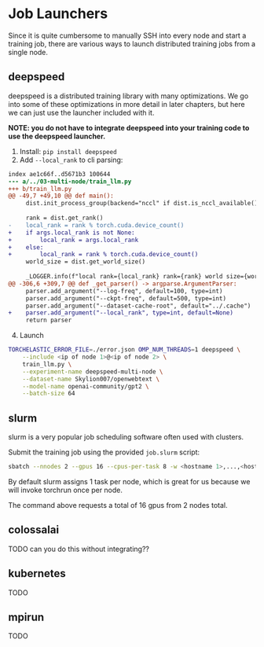 # Job Launchers

Since it is quite cumbersome to manually SSH into every node and start a training job, there are various ways to launch distributed training jobs from a single node.

## deepspeed

deepspeed is a distributed training library with many optimizations. We go into some of these optimizations in more detail in later chapters, but here we can just use the launcher included with it.

**NOTE: you do not have to integrate deepspeed into your training code to use the deepspeed launcher.**

1. Install: `pip install deepspeed`
2. Add `--local_rank` to cli parsing:

```diff --git a/../03-multi-node/train_llm.py b/train_llm.py
index ae1c66f..d5671b3 100644
--- a/../03-multi-node/train_llm.py
+++ b/train_llm.py
@@ -49,7 +49,10 @@ def main():
     dist.init_process_group(backend="nccl" if dist.is_nccl_available() else "mpi")
 
     rank = dist.get_rank()
-    local_rank = rank % torch.cuda.device_count()
+    if args.local_rank is not None:
+        local_rank = args.local_rank
+    else:
+        local_rank = rank % torch.cuda.device_count()
     world_size = dist.get_world_size()
 
     _LOGGER.info(f"local rank={local_rank} rank={rank} world size={world_size}")
@@ -306,6 +309,7 @@ def _get_parser() -> argparse.ArgumentParser:
     parser.add_argument("--log-freq", default=100, type=int)
     parser.add_argument("--ckpt-freq", default=500, type=int)
     parser.add_argument("--dataset-cache-root", default="../.cache")
+    parser.add_argument("--local_rank", type=int, default=None)
     return parser
```

4. Launch

```bash
TORCHELASTIC_ERROR_FILE=./error.json OMP_NUM_THREADS=1 deepspeed \
    --include <ip of node 1>@<ip of node 2> \
    train_llm.py \
    --experiment-name deepspeed-multi-node \
    --dataset-name Skylion007/openwebtext \
    --model-name openai-community/gpt2 \
    --batch-size 64
```

## slurm

slurm is a very popular job scheduling software often used with clusters.

Submit the training job using the provided `job.slurm` script:

```bash
sbatch --nnodes 2 --gpus 16 --cpus-per-task 8 -w <hostname 1>,...,<hostname n> job.slurm
```

By default slurm assigns 1 task per node, which is great for us because we will invoke torchrun once per node.

The command above requests a total of 16 gpus from 2 nodes total.

## colossalai

TODO can you do this without integrating??

## kubernetes

TODO

## mpirun

TODO

